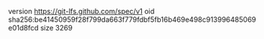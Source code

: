version https://git-lfs.github.com/spec/v1
oid sha256:be41450959f28f799da663f779fdbf5fb16b469e498c913996485069e01d8fcd
size 3269
